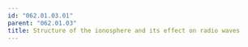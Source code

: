 ```yaml
---
id: "062.01.03.01"
parent: "062.01.03"
title: Structure of the ionosphere and its effect on radio waves
---
```

